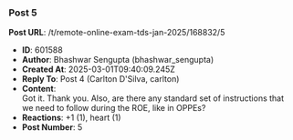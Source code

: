 ### Post 5
**Post URL**: /t/remote-online-exam-tds-jan-2025/168832/5
- **ID**: 601588
- **Author**: Bhashwar Sengupta (bhashwar_sengupta)
- **Created At**: 2025-03-01T09:40:09.245Z
- **Reply To**: Post 4 (Carlton D'Silva, carlton)
- **Content**:  
  Got it. Thank you. Also, are there any standard set of instructions that we need to follow during the ROE, like in OPPEs?
- **Reactions**: +1 (1), heart (1)
- **Post Number**: 5

